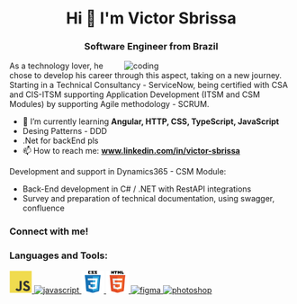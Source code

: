 <h1 align="middle">Hi 👋 I'm Victor Sbrissa</h1>
<h3 align="middle">Software Engineer from Brazil </h3>
<img align="right" alt="coding" width="300" src="https://media0.giphy.com/media/L8K62iTDkzGX6/giphy.gif?cid=790b761109bcf2d1c119b281aa4f6b65ea6e5e2074a56d47&rid=giphy.gif&ct=g">

As a technology lover, he chose to develop his career through this aspect, taking on a new journey. Starting in a Technical Consultancy - ServiceNow, being certified with CSA and CIS-ITSM supporting Application Development (ITSM and CSM Modules) by supporting Agile methodology - SCRUM.

- 🌱 I’m currently learning **Angular, HTTP, CSS, TypeScript, JavaScript**
- Desing Patterns - DDD
- .Net for backEnd pls
- 📫 How to reach me: **www.linkedin.com/in/victor-sbrissa**

Development and support in Dynamics365 - CSM Module:

- Back-End development in C# / .NET with RestAPI integrations
- Survey and preparation of technical documentation, using swagger, confluence

<h3 align="left">Connect with me!</h3>
<p align="left">
</p>

<h3 align="left">Languages and Tools:</h3>

<p align="left"> <a href="https://developer.mozilla.org/en-US/docs/Web/JavaScript" target="_blank" rel="noreferrer"> <img src="https://raw.githubusercontent.com/devicons/devicon/master/icons/javascript/javascript-original.svg" alt="javascript" width="40" height="40"/> </a><a href="https://learn.microsoft.com/en-us/dotnet/" target="_blank" rel="noreferrer"> <img src="https://img.icons8.com/color/512/net-framework.png" alt="javascript" width="40" height="40"/> </a> <a href="https://www.w3schools.com/css/" target="_blank" rel="noreferrer"> <img src="https://raw.githubusercontent.com/devicons/devicon/master/icons/css3/css3-original-wordmark.svg" alt="css3" width="40" height="40"/> </a><a href="https://www.w3.org/html/" target="_blank" rel="noreferrer"> <img src="https://raw.githubusercontent.com/devicons/devicon/master/icons/html5/html5-original-wordmark.svg" alt="html5" width="40" height="40"/> </a> <a href="https://www.figma.com/" target="_blank" rel="noreferrer"> <img src="https://www.vectorlogo.zone/logos/figma/figma-icon.svg" alt="figma" width="40" height="40"/> </a> <a href="https://www.photoshop.com/en" target="_blank" rel="noreferrer"> <img src="https://encrypted-tbn0.gstatic.com/images?q=tbn:ANd9GcQ5PRJTR3X73uIJXpqD-Nkj4T0SKaEEL2aReA&s" alt="photoshop" width="40" height="40"/> 
